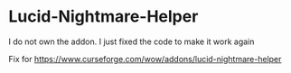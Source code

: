 # Lucid-Nightmare-Helper
I do not own the addon. I just fixed the code to make it work again

Fix for https://www.curseforge.com/wow/addons/lucid-nightmare-helper
